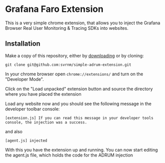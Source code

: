 # Grafana Faro Extension

This is a very simple chrome extension, that allows you to inject the Grafana Browser Real User Monitoring & Tracing SDKs into websites.

## Installation

Make a copy of this repository, either by [downloading](https://github.com/svrnm/simple-adrum-extension/archive/master.zip) or by cloning:

```shell
git clone git@github.com:svrnm/simple-adrum-extension.git
```

In your chrome browser open `chrome://extensions/` and turn on the "Developer Mode".

Click on the "Load unpacked" extension button and source the directory where you have placed the extension

Load any website now and you should see the following message in the developer toolbar console:

```
[extension.js] If you can read this message in your developer tools console, the injection was a success.
```

and also 

```
[agent.js] injected
```

With this you have the extension up and running. You can now start editing the agent.js file, which holds the code for the ADRUM injection
